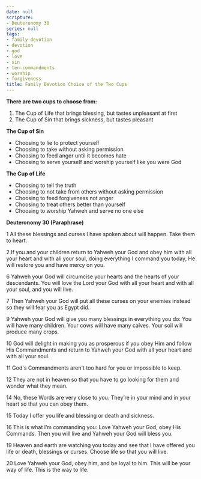 ```yaml
---
date: null
scripture:
- Deuteronomy 30
series: null
tags:
- family-devotion
- devotion
- god
- love
- sin
- ten-commandments
- worship
- forgiveness
title: Family Devotion Choice of the Two Cups
---
```



**There are two cups to choose from:**
1. The Cup of Life that brings blessing, but tastes unpleasant at first
2. The Cup of Sin that brings sickness, but tastes pleasant

**The Cup of Sin**

- Choosing to lie to protect yourself
- Choosing to take without asking permission
- Choosing to feed anger until it becomes hate
- Choosing to serve yourself and worship yourself like you were God

**The Cup of Life**

- Choosing to tell the truth
- Choosing to not take from others without asking permission
- Choosing to feed forgiveness not anger
- Choosing to treat others better than yourself
- Choosing to worship Yahweh and serve no one else

**Deuteronomy 30 (Paraphrase)**

1 All these blessings and curses I have spoken about will happen. Take them to heart.

2 If you and your children return to Yahweh your God and obey him with all your heart and with all your soul, doing everything I command you today, He will restore you and have mercy on you.

6 Yahweh your God will circumcise your hearts and the hearts of your descendants. You will love the Lord your God with all your heart and with all your soul, and you will live.

7 Then Yahweh your God will put all these curses on your enemies instead so they will fear you as Egypt did.

9 Yahweh your God will give you many blessings in everything you do: You will have many children. Your cows will have many calves. Your soil will produce many crops.

10 God will delight in making you as prosperous if you obey Him and follow His Commandments and return to Yahweh your God with all your heart and with all your soul.

11 God's Commandments aren't too hard for you or impossible to keep.

12 They are not in heaven so that you have to go looking for them and wonder what they mean.

14 No, these Words are very close to you. They’re in your mind and in your heart so that you can obey them.

15 Today I offer you life and blessing or death and sickness.

16 This is what I’m commanding you: Love Yahweh your God, obey His Commands. Then you will live and Yahweh your God will bless you.

19 Heaven and earth are watching you today and see that I have offered you life or death, blessings or curses. Choose life so that you will live.

20 Love Yahweh your God, obey him, and be loyal to him. This will be your way of life. This is the way to life.